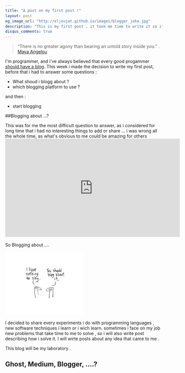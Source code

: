 ```yaml
---
title: "A post on my first post !"
layout: post
og_image_url: "http://eljoujat.github.io/images/blogger_joke.jpg"
description: "This is my first post , it took me time to write it so it's worth to write a post about it and how i wrote it!"
disqus_comments: true
---
```



> “There is no greater agony than bearing an untold story inside you.” .
[Maya Angelou](http://www.mayaangelou.com/) 

I'm programmer, and i've always believed that every good progammer [should have a blog](http://architects.dzone.com/articles/why-programmers-should-have). This week i made the decision to write my first post, before  that i had to answer some questions :

- What shoud i blogg about ? 
- which blogging platform to use ?

and then :

- start blogging 



##Blogging about ...?


This was for me the most difficult question to answer, as i considered for long time that i had no interesting things to add or share ... i was wrong all the whole time, as what's obvious to me could be amazing for others  <iframe width="560" height="315" src="https://www.youtube.com/embed/xcmI5SSQLmE" frameborder="0" allowfullscreen></iframe>


So Blogging about ....

![A terribly boring amateur comic strip](/images/blogger_joke.jpg)

I decided to share every experiments i do with programming languages , new software techniques i learn or i wich learn. sometimes i face on my job new problems that take time to me to solve , so i will also write post describing how i solve it. I will wirte posts about any idea that came to me .

This blog will be my laboratory .

## Ghost, Medium, Blogger, ....?

 



